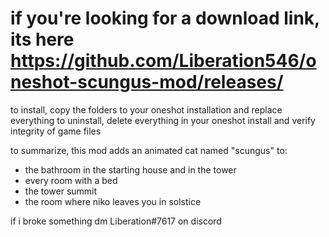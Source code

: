 # if you're looking for a download link, its here https://github.com/Liberation546/oneshot-scungus-mod/releases/

to install, copy the folders to your oneshot installation and replace everything
to uninstall, delete everything in your oneshot install and verify integrity of game files

to summarize, this mod adds an animated cat named "scungus" to:
- the bathroom in the starting house and in the tower
- every room with a bed
- the tower summit
- the room where niko leaves you in solstice

if i broke something dm Liberation#7617 on discord